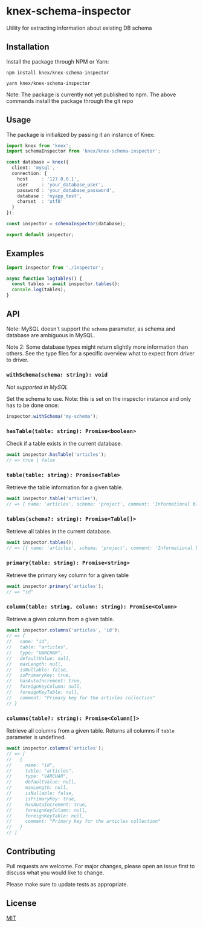 # knex-schema-inspector

Utility for extracting information about existing DB schema

## Installation

Install the package through NPM or Yarn:

```
npm install knex/knex-schema-inspector
```

```
yarn knex/knex-schema-inspector
```

Note: The package is currently not yet published to npm. The above commands install the package through
the git repo

## Usage

The package is initialized by passing it an instance of Knex:

```ts
import knex from 'knex';
import schemaInspector from 'knex/knex-schema-inspector';

const database = knex({
  client: 'mysql',
  connection: {
    host     : '127.0.0.1',
    user     : 'your_database_user',
    password : 'your_database_password',
    database : 'myapp_test',
    charset  : 'utf8'
  }
});

const inspector = schemaInspector(database);

export default inspector;
```

## Examples

```ts
import inspector from './inspector';

async function logTables() {
  const tables = await inspector.tables();
  console.log(tables);
}
```

## API

Note: MySQL doesn't support the `schema` parameter, as schema and database are ambiguous in MySQL.

Note 2: Some database types might return slightly more information than others. See the type files for a specific overview what to expect from driver to driver.

### `withSchema(schema: string): void`

_Not supported in MySQL_

Set the schema to use. Note: this is set on the inspector instance and only has to be done once:

```ts
inspector.withSchema('my-schema');
```

### `hasTable(table: string): Promise<boolean>`

Check if a table exists in the current database.

```ts
await inspector.hasTable('articles');
// => true | false
```

### `table(table: string): Promise<Table>`

Retrieve the table information for a given table.

```ts
await inspector.table('articles');
// => { name: 'articles', schema: 'project', comment: 'Informational blog posts' }
```

### `tables(schema?: string): Promise<Table[]>`

Retrieve all tables in the current database.

```ts
await inspector.tables();
// => [{ name: 'articles', schema: 'project', comment: 'Informational blog posts' }, {...}, {...}]
```

### `primary(table: string): Promise<string>`

Retrieve the primary key column for a given table

```ts
await inspector.primary('articles');
// => "id"
```

### `column(table: string, column: string): Promise<Column>`

Retrieve a given column from a given table.

```ts
await inspector.columns('articles', 'id');
// => {
//   name: "id",
//   table: "articles",
//   type: "VARCHAR",
//   defaultValue: null,
//   maxLength: null,
//   isNullable: false,
//   isPrimaryKey: true,
//   hasAutoIncrement: true,
//   foreignKeyColumn: null,
//   foreignKeyTable: null,
//   comment: "Primary key for the articles collection"
// }
```

### `columns(table?: string): Promise<Column[]>`

Retrieve all columns from a given table. Returns all columns if `table` parameter is undefined.

```ts
await inspector.columns('articles');
// => [
//   {
//     name: "id",
//     table: "articles",
//     type: "VARCHAR",
//     defaultValue: null,
//     maxLength: null,
//     isNullable: false,
//     isPrimaryKey: true,
//     hasAutoIncrement: true,
//     foreignKeyColumn: null,
//     foreignKeyTable: null,
//     comment: "Primary key for the articles collection"
//   }
// ]
```

## Contributing

Pull requests are welcome. For major changes, please open an issue first to discuss what you would like to change.

Please make sure to update tests as appropriate.

## License

[MIT](https://choosealicense.com/licenses/mit/)